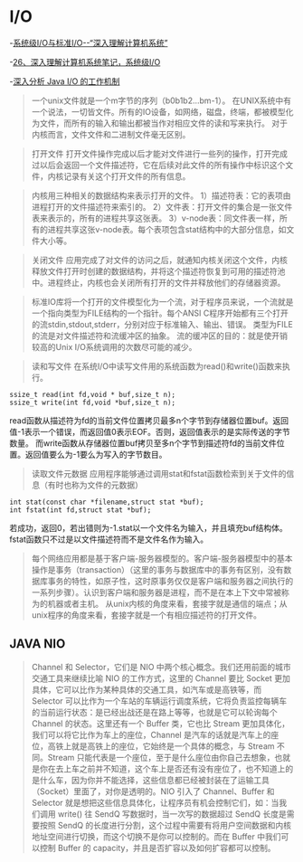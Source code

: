 # I/O

-[系统级I/O与标准I/O--“深入理解计算机系统”](http://blog.163.com/zhaohai_1988/blog/static/2095100852012721114648489/)

-[26、深入理解计算机系统笔记，系统级I/O](http://www.cnblogs.com/mydomain/archive/2011/07/03/2096950.html)

-[深入分析 Java I/O 的工作机制](https://www.ibm.com/developerworks/cn/java/j-lo-javaio/)

>一个unix文件就是一个m字节的序列（b0b1b2...bm-1）。
>在UNIX系统中有一个说法，一切皆文件。所有的IO设备，如网络，磁盘，终端，都被模型化为文件，而所有的输入和输出都被当作对相应文件的读和写来执行。
>对于内核而言，文件文件和二进制文件毫无区别。

>打开文件 打开文件操作完成以后才能对文件进行一些列的操作，打开完成过以后会返回一个文件描述符，它在后续对此文件的所有操作中标识这个文件，内核记录有关这个打开文件的所有信息。

>内核用三种相关的数据结构来表示打开的文件。
1）描述符表：它的表项由进程打开的文件描述符来索引的。
2）文件表：打开文件的集合是一张文件表来表示的，所有的进程共享这张表。
3）v-node表：同文件表一样，所有的进程共享这张v-node表。每个表项包含stat结构中的大部分信息，如文件大小等。

>关闭文件 应用完成了对文件的访问之后，就通知内核关闭这个文件，内核释放文件打开时创建的数据结构，并将这个描述符恢复到可用的描述符池中。进程终止，内核也会关闭所有打开的文件并释放他们的存储器资源。

>标准IO库将一个打开的文件模型化为一个流，对于程序员来说，一个流就是一个指向类型为FILE结构的一个指针。每个ANSI C程序开始都有三个打开的流stdin,stdout,stderr，分别对应于标准输入、输出、错误。
>类型为FILE的流是对文件描述符和流缓冲区的抽象。
>流的缓冲区的目的：就是使开销较高的Unix I/O系统调用的次数尽可能的减少。

>读和写文件
在系统I/O中读写文件用的系统函数为read()和write()函数来执行。
```
ssize_t read(int fd,void * buf,size_t n);  
ssize_t write(int fd,void *buf,size_t n);  
```
read函数从描述符为fd的当前文件位置拷贝最多n个字节到存储器位置buf。返回值-1表示一个错误，而返回值0表示EOF。否则，返回值表示的是实际传送的字节数量。
而write函数从存储器位置buf拷贝至多n个字节到描述符fd的当前文件位置。返回值要么为-1要么为写入的字节数目。

>读取文件元数据
应用程序能够通过调用stat和fstat函数检索到关于文件的信息（有时也称为文件的元数据）
```
int stat(const char *filename,struct stat *buf);  
int fstat(int fd,struct stat *buf);
```
若成功，返回0，若出错则为-1.stat以一个文件名为输入，并且填充buf结构体。fstat函数只不过是以文件描述符而不是文件名作为输入。

>每个网络应用都是基于客户端-服务器模型的。客户端-服务器模型中的基本操作是事务（transaction）（这里的事务与数据库中的事务有区别，没有数据库事务的特性，如原子性，这时原事务仅仅是客户端和服务器之间执行的一系列步骤）。认识到客户端和服务器是进程，而不是在本上下文中常被称为的机器或者主机。
>从unix内核的角度来看，套接字就是通信的端点；从unix程序的角度来看，套接字就是一个有相应描述符的打开文件。


## JAVA NIO 

>Channel 和 Selector，它们是 NIO 中两个核心概念。我们还用前面的城市交通工具来继续比喻 NIO 的工作方式，这里的 Channel 要比 Socket 更加具体，它可以比作为某种具体的交通工具，如汽车或是高铁等，而 Selector 可以比作为一个车站的车辆运行调度系统，它将负责监控每辆车的当前运行状态：是已经出战还是在路上等等，也就是它可以轮询每个 Channel 的状态。这里还有一个 Buffer 类，它也比 Stream 更加具体化，我们可以将它比作为车上的座位，Channel 是汽车的话就是汽车上的座位，高铁上就是高铁上的座位，它始终是一个具体的概念，与 Stream 不同。Stream 只能代表是一个座位，至于是什么座位由你自己去想象，也就是你在去上车之前并不知道，这个车上是否还有没有座位了，也不知道上的是什么车，因为你并不能选择，这些信息都已经被封装在了运输工具（Socket）里面了，对你是透明的。NIO 引入了 Channel、Buffer 和 Selector 就是想把这些信息具体化，让程序员有机会控制它们，如：当我们调用 write() 往 SendQ 写数据时，当一次写的数据超过 SendQ 长度是需要按照 SendQ 的长度进行分割，这个过程中需要有将用户空间数据和内核地址空间进行切换，而这个切换不是你可以控制的。而在 Buffer 中我们可以控制 Buffer 的 capacity，并且是否扩容以及如何扩容都可以控制。
